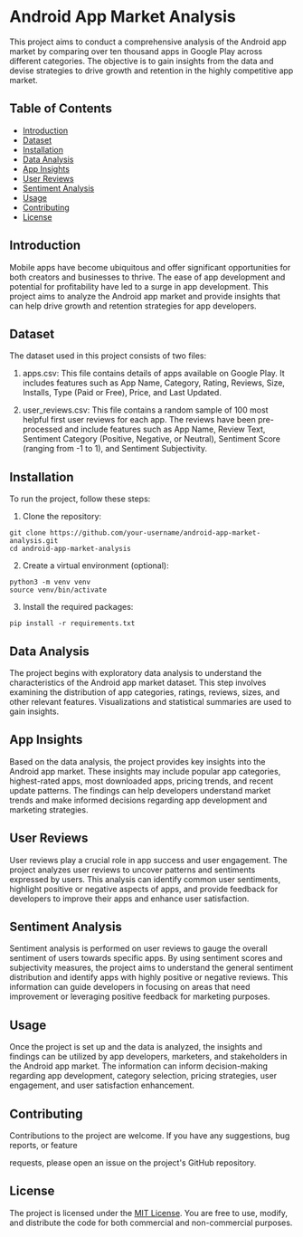 # Android App Market Analysis

This project aims to conduct a comprehensive analysis of the Android app market by comparing over ten thousand apps in Google Play across different categories. The objective is to gain insights from the data and devise strategies to drive growth and retention in the highly competitive app market.

## Table of Contents
- [Introduction](#introduction)
- [Dataset](#dataset)
- [Installation](#installation)
- [Data Analysis](#data-analysis)
- [App Insights](#app-insights)
- [User Reviews](#user-reviews)
- [Sentiment Analysis](#sentiment-analysis)
- [Usage](#usage)
- [Contributing](#contributing)
- [License](#license)

## Introduction
Mobile apps have become ubiquitous and offer significant opportunities for both creators and businesses to thrive. The ease of app development and potential for profitability have led to a surge in app development. This project aims to analyze the Android app market and provide insights that can help drive growth and retention strategies for app developers.

## Dataset
The dataset used in this project consists of two files:

1. apps.csv: This file contains details of apps available on Google Play. It includes features such as App Name, Category, Rating, Reviews, Size, Installs, Type (Paid or Free), Price, and Last Updated.

2. user_reviews.csv: This file contains a random sample of 100 most helpful first user reviews for each app. The reviews have been pre-processed and include features such as App Name, Review Text, Sentiment Category (Positive, Negative, or Neutral), Sentiment Score (ranging from -1 to 1), and Sentiment Subjectivity.

## Installation
To run the project, follow these steps:

1. Clone the repository:
```
git clone https://github.com/your-username/android-app-market-analysis.git
cd android-app-market-analysis
```
2. Create a virtual environment (optional):
```
python3 -m venv venv
source venv/bin/activate
```
3. Install the required packages:
```
pip install -r requirements.txt
```

## Data Analysis
The project begins with exploratory data analysis to understand the characteristics of the Android app market dataset. This step involves examining the distribution of app categories, ratings, reviews, sizes, and other relevant features. Visualizations and statistical summaries are used to gain insights.

## App Insights
Based on the data analysis, the project provides key insights into the Android app market. These insights may include popular app categories, highest-rated apps, most downloaded apps, pricing trends, and recent update patterns. The findings can help developers understand market trends and make informed decisions regarding app development and marketing strategies.

## User Reviews
User reviews play a crucial role in app success and user engagement. The project analyzes user reviews to uncover patterns and sentiments expressed by users. This analysis can identify common user sentiments, highlight positive or negative aspects of apps, and provide feedback for developers to improve their apps and enhance user satisfaction.

## Sentiment Analysis
Sentiment analysis is performed on user reviews to gauge the overall sentiment of users towards specific apps. By using sentiment scores and subjectivity measures, the project aims to understand the general sentiment distribution and identify apps with highly positive or negative reviews. This information can guide developers in focusing on areas that need improvement or leveraging positive feedback for marketing purposes.

## Usage
Once the project is set up and the data is analyzed, the insights and findings can be utilized by app developers, marketers, and stakeholders in the Android app market. The information can inform decision-making regarding app development, category selection, pricing strategies, user engagement, and user satisfaction enhancement.

## Contributing
Contributions to the project are welcome. If you have any suggestions, bug reports, or feature

 requests, please open an issue on the project's GitHub repository.

## License
The project is licensed under the [MIT License](https://opensource.org/licenses/MIT). You are free to use, modify, and distribute the code for both commercial and non-commercial purposes.
